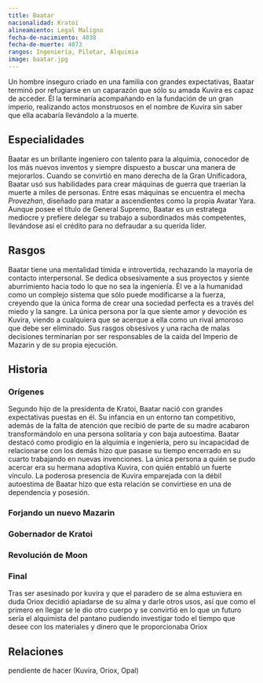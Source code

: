 ```yaml
---
title: Baatar
nacionalidad: Kratoi
alineamiento: Legal Maligno
fecha-de-nacimiento: 4038
fecha-de-muerte: 4073
rangos: Ingeniería, Pilotar, Alquimia
image: baatar.jpg
---
```


Un hombre inseguro criado en una familia con grandes expectativas, Baatar terminó por refugiarse en un caparazón que sólo su amada Kuvira es capaz de acceder. Él la terminaría acompañando en la fundación de un gran imperio, realizando actos monstruosos en el nombre de Kuvira sin saber que ella acabaría llevándolo a la muerte.

## Especialidades

Baatar es un brillante ingeniero con talento para la alquimia, conocedor de los más nuevos inventos y siempre dispuesto a buscar una manera de mejorarlos. Cuando se convirtió en mano derecha de la Gran Unificadora, Baatar usó sus habilidades para crear máquinas de guerra que traerían la muerte a miles de personas. Entre esas máquinas se encuentra el mecha *Provezhan*, diseñado para matar a ascendientes como la propia Avatar Yara. Aunque posee el título de General Supremo, Baatar es un estratega mediocre y prefiere delegar su trabajo a subordinados más competentes, llevándose así el crédito para no defraudar a su querida líder. 

## Rasgos

Baatar tiene una mentalidad tímida e introvertida, rechazando la mayoría de contacto interpersonal. Se dedica obsesivamente a sus proyectos y siente aburrimiento hacia todo lo que no sea la ingeniería. Él ve a la humanidad como un complejo sistema que sólo puede modificarse a la fuerza, creyendo que la única forma de crear una sociedad perfecta es a través del miedo y la sangre.  La única persona por la que siente amor y devoción es Kuvira, viendo a cualquiera que se acerque a ella como un rival amoroso que debe ser eliminado. Sus rasgos obsesivos y una racha de malas decisiones terminarían por ser responsables de la caída del Imperio de Mazarin y de su propia ejecución.

## Historia

### Orígenes

Segundo hijo de la presidenta de Kratoi, Baatar nació con grandes expectativas puestas en él.  Su infancia en un entorno tan competitivo, además de la falta de atención que recibió de parte de su madre acabaron transformándolo en una persona solitaria y con baja autoestima. Baatar destacó como prodigio en la alquimia e ingeniería, pero su incapacidad de relacionarse con los demás hizo que pasase su tiempo encerrado en su cuarto trabajando en nuevas invenciones. La única persona a quién se pudo acercar era su hermana adoptiva Kuvira, con quién entabló un fuerte vínculo. La poderosa presencia de Kuvira emparejada con la débil autoestima de Baatar hizo que esta relación se convirtiese en una de dependencia y posesión. 

### Forjando un nuevo Mazarin

### Gobernador de Kratoi

### Revolución de Moon

### Final

Tras ser asesinado por kuvira y que el paradero de se alma estuviera en duda Oriox decidió apiadarse de su alma y darle otros usos, así que como el primero en llegar se le dio otro cuerpo y se convirtió en lo que un futuro sería el alquimista del pantano pudiendo investigar todo el tiempo que desee con los materiales y dinero que le proporcionaba Oriox

## Relaciones

pendiente de hacer (Kuvira, Oriox, Opal)